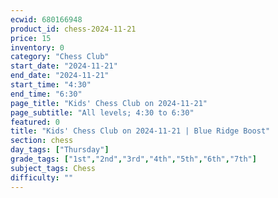 ```yaml
---
ecwid: 680166948
product_id: chess-2024-11-21
price: 15
inventory: 0
category: "Chess Club"
start_date: "2024-11-21"
end_date: "2024-11-21"
start_time: "4:30"
end_time: "6:30"
page_title: "Kids' Chess Club on 2024-11-21"
page_subtitle: "All levels; 4:30 to 6:30"
featured: 0
title: "Kids' Chess Club on 2024-11-21 | Blue Ridge Boost"
section: chess
day_tags: ["Thursday"]
grade_tags: ["1st","2nd","3rd","4th","5th","6th","7th"]
subject_tags: Chess
difficulty: ""
---
```


